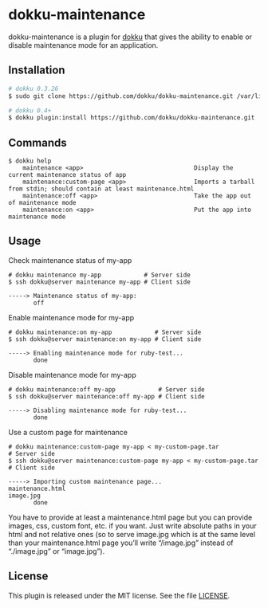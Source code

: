 # dokku-maintenance

dokku-maintenance is a plugin for [dokku][dokku] that gives the ability to enable or disable maintenance mode for an application.

## Installation

```sh
# dokku 0.3.26
$ sudo git clone https://github.com/dokku/dokku-maintenance.git /var/lib/dokku/plugins/maintenance

# dokku 0.4+
$ dokku plugin:install https://github.com/dokku/dokku-maintenance.git
```

## Commands

```
$ dokku help
    maintenance <app>                               Display the current maintenance status of app
    maintenance:custom-page <app>                   Imports a tarball from stdin; should contain at least maintenance.html
    maintenance:off <app>                           Take the app out of maintenance mode
    maintenance:on <app>                            Put the app into maintenance mode
```

## Usage

Check maintenance status of my-app
```
# dokku maintenance my-app            # Server side
$ ssh dokku@server maintenance my-app # Client side

-----> Maintenance status of my-app:
       off
```

Enable maintenance mode for my-app
```
# dokku maintenance:on my-app            # Server side
$ ssh dokku@server maintenance:on my-app # Client side

-----> Enabling maintenance mode for ruby-test...
       done
```

Disable maintenance mode for my-app
```
# dokku maintenance:off my-app            # Server side
$ ssh dokku@server maintenance:off my-app # Client side

-----> Disabling maintenance mode for ruby-test...
       done
```

Use a custom page for maintenance
```
# dokku maintenance:custom-page my-app < my-custom-page.tar            # Server side
$ ssh dokku@server maintenance:custom-page my-app < my-custom-page.tar # Client side

-----> Importing custom maintenance page...
maintenance.html
image.jpg
       done
```
You have to provide at least a maintenance.html page but you can provide images, css, custom font, etc. if you want. Just write absolute paths in your html and not relative ones (so to serve image.jpg which is at the same level than your maintenance.html page you’ll write “/image.jpg” instead of “./image.jpg” or “image.jpg”).

## License

This plugin is released under the MIT license. See the file [LICENSE](LICENSE).

[dokku]: https://github.com/progrium/dokku
